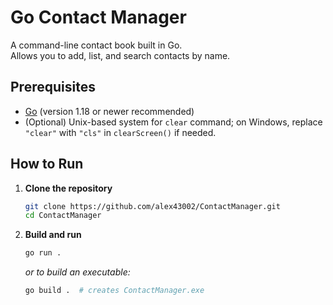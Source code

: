 # Go Contact Manager

A command-line contact book built in Go.  
Allows you to add, list, and search contacts by name.  

## Prerequisites

- [Go](https://go.dev/dl/) (version 1.18 or newer recommended)
- (Optional) Unix-based system for `clear` command; on Windows, replace `"clear"` with `"cls"` in `clearScreen()` if needed.

## How to Run

1. **Clone the repository**
    ```sh
    git clone https://github.com/alex43002/ContactManager.git
    cd ContactManager
    ```

2. **Build and run**
    ```sh
    go run .
    ```

    *or to build an executable:*
    ```sh
    go build .  # creates ContactManager.exe
    ```


